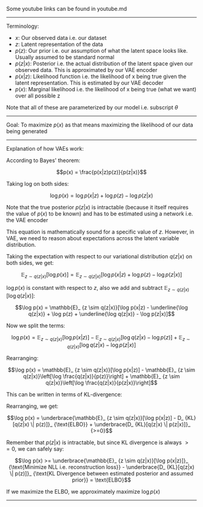 Some youtube links can be found in youtube.md

---

Terminology:
- $x$: Our observed data i.e. our dataset
- $z$: Latent representation of the data
- $p(z)$: Our prior i.e. our assumption of what the latent space looks like. Usually assumed to be standard normal
- $p(z|x)$: Posterior i.e. the actual distribution of the latent space given our observed data. This is approximated by our VAE encoder
- $p(x|z)$: Likelihood function i.e. the likelihood of x being true given the latent representation. This is estimated by our VAE decoder
- $p(x)$: Marginal likelihood i.e. the likelihood of x being true (what we want) over all possible z

Note that all of these are parameterized by our model i.e. subscript $\theta$

---

Goal:
To maximize $p(x)$ as that means maximizing the likelihood of our data being generated

---

Explanation of how VAEs work:

According to Bayes' theorem:

$$p(x) = \frac{p(x|z)p(z)}{p(z|x)}$$

Taking log on both sides:

$$\log p(x) = \log p(x|z) + \log p(z) - \log p(z|x)$$

Note that the true posterior $p(z|x)$ is intractable (because it itself requires the value of $p(x)$ to be known) and has to be estimated using a network i.e. the VAE encoder

This equation is mathematically sound for a specific value of $z$. However, in VAE, we need to reason about expectations across the latent variable distribution.

Taking the expectation with respect to our variational distribution $q(z|x)$ on both sides, we get:

<!-- Spaces have been added after the underscores because otherwise GitHub preview assumes I am using italics -->
$$\mathbb{E}_ {z \sim q(z|x)}[\log p(x)] = \mathbb{E}_ {z \sim q(z|x)}[\log p(x|z) + \log p(z) - \log p(z|x)]$$

$\log p(x)$ is constant with respect to $z$, also we add and subtract $\mathbb{E}_ {z \sim q(z|x)}[\log q(z|x)]$:

$$\log p(x) = \mathbb{E}_ {z \sim q(z|x)}[\log p(x|z) - \underline{\log q(z|x)} + \log p(z) + \underline{\log q(z|x)} - \log p(z|x)]$$

Now we split the terms:

$$\log p(x) = \mathbb{E}_ {z \sim q(z|x)}[\log p(x|z)] - \mathbb{E}_ {z \sim q(z|x)}[\log q(z|x) - \log p(z)] + \mathbb{E}_ {z \sim q(z|x)}[\log q(z|x) - \log p(z|x)]$$

Rearranging:

$$\log p(x) = \mathbb{E}_ {z \sim q(z|x)}[\log p(x|z)] - \mathbb{E}_ {z \sim q(z|x)}\left[\log \frac{q(z|x)}{p(z)}\right] + \mathbb{E}_ {z \sim q(z|x)}\left[\log \frac{q(z|x)}{p(z|x)}\right]$$

This can be written in terms of KL-divergence:

Rearranging, we get:

$$\log p(x) = \underbrace{\mathbb{E}_ {z \sim q(z|x)}[\log p(x|z)] - D_ {KL}[q(z|x) \| p(z)]}_ {\text{ELBO}} + \underbrace{D_ {KL}[q(z|x) \| p(z|x)]}_ {>=0}$$

Remember that $p(z|x)$ is intractable, but since KL divergence is always $>=0$, we can safely say:

$$\log p(x) >= \underbrace{\mathbb{E}_ {z \sim q(z|x)}[\log p(x|z)]}_ {\text{Minimize NLL i.e. reconstruction loss}} - \underbrace{D_ {KL}[q(z|x) \| p(z)]}_ {\text{KL Divergence between estimated posterior and assumed prior}} = \text{ELBO}$$


If we maximize the ELBO, we approximately maximize $\log p(x)$

---
